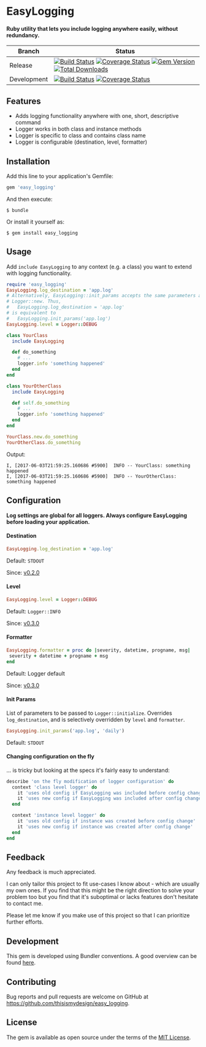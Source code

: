 # EasyLogging

#### Ruby utility that lets you include logging anywhere easily, without redundancy.

| Branch | Status |
| ------ | ------ |
| Release | [![Build Status](https://travis-ci.org/thisismydesign/easy_logging.svg?branch=release)](https://travis-ci.org/thisismydesign/easy_logging)   [![Coverage Status](https://coveralls.io/repos/github/thisismydesign/easy_logging/badge.svg?branch=release)](https://coveralls.io/github/thisismydesign/easy_logging?branch=release)   [![Gem Version](https://badge.fury.io/rb/easy_logging.svg)](https://badge.fury.io/rb/easy_logging)   [![Total Downloads](http://ruby-gem-downloads-badge.herokuapp.com/easy_logging?type=total)](https://rubygems.org/gems/easy_logging) |
| Development | [![Build Status](https://travis-ci.org/thisismydesign/easy_logging.svg?branch=master)](https://travis-ci.org/thisismydesign/easy_logging)   [![Coverage Status](https://coveralls.io/repos/github/thisismydesign/easy_logging/badge.svg?branch=master)](https://coveralls.io/github/thisismydesign/easy_logging?branch=master) |

## Features

- Adds logging functionality anywhere with one, short, descriptive command
- Logger works in both class and instance methods
- Logger is specific to class and contains class name
- Logger is configurable (destination, level, formatter)

## Installation

Add this line to your application's Gemfile:

```ruby
gem 'easy_logging'
```

And then execute:

    $ bundle

Or install it yourself as:

    $ gem install easy_logging

## Usage

Add `include EasyLogging` to any context (e.g. a class) you want to extend with logging functionality.

```ruby
require 'easy_logging'
EasyLogging.log_destination = 'app.log'
# Alternatively, EasyLogging::init_params accepts the same parameters as
# Logger::new. Thus,
#   EasyLogging.log_destination = 'app.log'
# is equivalent to
#   EasyLogging.init_params('app.log')
EasyLogging.level = Logger::DEBUG

class YourClass
  include EasyLogging

  def do_something
    # ...
    logger.info 'something happened'
  end
end

class YourOtherClass
  include EasyLogging

  def self.do_something
    # ...
    logger.info 'something happened'
  end
end

YourClass.new.do_something
YourOtherClass.do_something
```

Output:
```
I, [2017-06-03T21:59:25.160686 #5900]  INFO -- YourClass: something happened
I, [2017-06-03T21:59:25.160686 #5900]  INFO -- YourOtherClass: something happened
```

## Configuration

**Log settings are global for all loggers. Always configure EasyLogging before loading your application.**

#### Destination

```ruby
EasyLogging.log_destination = 'app.log'
```

Default: `STDOUT`

Since: [v0.2.0](https://github.com/thisismydesign/easy_logging/releases/tag/v0.2.0)

#### Level

```ruby
EasyLogging.level = Logger::DEBUG
```

Default: `Logger::INFO`

Since: [v0.3.0](https://github.com/thisismydesign/easy_logging/releases/tag/v0.3.0)

#### Formatter

```ruby
EasyLogging.formatter = proc do |severity, datetime, progname, msg|
 severity + datetime + progname + msg
end
```

Default: Logger default

Since: [v0.3.0](https://github.com/thisismydesign/easy_logging/releases/tag/v0.3.0)

#### Init Params

List of parameters to be passed to `Logger::initialize`.
Overrides `log_destination`, and is selectively overridden by `level` and `formatter`.

```ruby
EasyLogging.init_params('app.log', 'daily')
```

Default: `STDOUT`

#### Changing configuration on the fly

... is tricky but looking at the specs it's fairly easy to understand:

```ruby
describe 'on the fly modification of logger configuration' do
  context 'class level logger' do
    it 'uses old config if EasyLogging was included before config change'
    it 'uses new config if EasyLogging was included after config change'
  end

  context 'instance level logger' do
    it 'uses old config if instance was created before config change'
    it 'uses new config if instance was created after config change'
  end
end
```

## Feedback

Any feedback is much appreciated.

I can only tailor this project to fit use-cases I know about - which are usually my own ones. If you find that this might be the right direction to solve your problem too but you find that it's suboptimal or lacks features don't hesitate to contact me.

Please let me know if you make use of this project so that I can prioritize further efforts.

## Development

This gem is developed using Bundler conventions. A good overview can be found [here](http://bundler.io/v1.14/guides/creating_gem.html).

## Contributing

Bug reports and pull requests are welcome on GitHub at https://github.com/thisismydesign/easy_logging.

## License

The gem is available as open source under the terms of the [MIT License](http://opensource.org/licenses/MIT).
